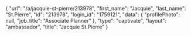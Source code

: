 {
    "url": "\/a\/jacquie-st-pierre\/213978",
    "first_name": "Jacquie",
    "last_name": "St.Pierre",
    "id": "213978",
    "login_id": "1759121",
    "data": {
        "profilePhoto": null,
        "job_title": "Associate Planner"
    },
    "type": "captivate",
    "layout": "ambassador",
    "title": "Jacquie St.Pierre"
}